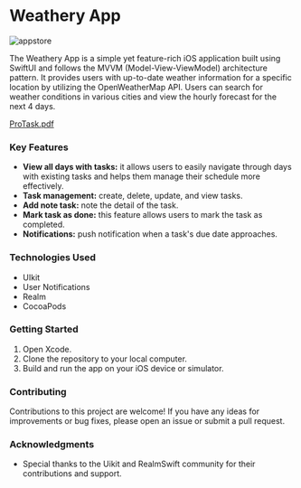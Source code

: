 # Weathery App
![appstore](https://github.com/user-attachments/assets/350c5436-c415-493b-9753-ee97b36900fa)

The Weathery App is a simple yet feature-rich iOS application built using SwiftUI and follows the MVVM (Model-View-ViewModel) architecture pattern. It provides users with up-to-date weather information for a specific location by utilizing the OpenWeatherMap API. Users can search for weather conditions in various cities and view the hourly forecast for the next 4 days. 

[ProTask.pdf](https://github.com/user-attachments/files/17069308/ProTask.pdf)



### Key Features

- **View all days with tasks:** it allows users to easily navigate through days with existing tasks and helps them manage their schedule more effectively.
- **Task management:** create, delete, update, and view tasks.
- **Add note task:** note the detail of the task.
- **Mark task as done:** this feature allows users to mark the task as completed.
- **Notifications:** push notification when a task's due date approaches.
### Technologies Used

- UIkit
- User Notifications
- Realm
- CocoaPods

### Getting Started

1. Open Xcode.
2. Clone the repository to your local computer.
3. Build and run the app on your iOS device or simulator.

### Contributing

Contributions to this project are welcome! If you have any ideas for improvements or bug fixes, please open an issue or submit a pull request.

### Acknowledgments
- Special thanks to the Uikit and RealmSwift community for their contributions and support.
